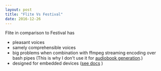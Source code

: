 ```yaml
---
layout: post
title: "Flite Vs Festival"
date: 2016-12-26
---
```


Flite in comparison to Festival has

- pleasant voices
- samely comprehensible voices
- big problems when combination with ffmpeg streaming encoding over bash pipes (This is why I don't use it for [audiobook generation](https://vackosar.github.io/2016/07/11/Audiobook-Generation.html).)
- designed for embedded devices ([see docs](http://www.festvox.org/flite/) )